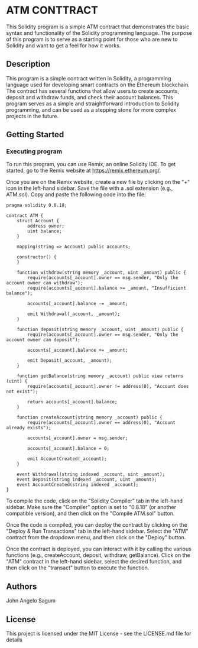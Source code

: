 # ATM CONTTRACT

This Solidity program is a simple ATM contract that demonstrates the basic syntax and functionality of the Solidity programming language. The purpose of this program is to serve as a starting point for those who are new to Solidity and want to get a feel for how it works.

## Description

This program is a simple contract written in Solidity, a programming language used for developing smart contracts on the Ethereum blockchain. The contract has several functions that allow users to create accounts, deposit and withdraw funds, and check their account balances. This program serves as a simple and straightforward introduction to Solidity programming, and can be used as a stepping stone for more complex projects in the future.

## Getting Started

### Executing program

To run this program, you can use Remix, an online Solidity IDE. To get started, go to the Remix website at https://remix.ethereum.org/.

Once you are on the Remix website, create a new file by clicking on the "+" icon in the left-hand sidebar. Save the file with a .sol extension (e.g., ATM.sol). Copy and paste the following code into the file:

```
pragma solidity 0.8.18;

contract ATM {
    struct Account {
        address owner;
        uint balance;
    }

    mapping(string => Account) public accounts;

    constructor() {
    }

    function withdraw(string memory _account, uint _amount) public {
        require(accounts[_account].owner == msg.sender, "Only the account owner can withdraw");
        require(accounts[_account].balance >= _amount, "Insufficient balance");

        accounts[_account].balance -= _amount;

        emit Withdrawal(_account, _amount);
    }

    function deposit(string memory _account, uint _amount) public {
        require(accounts[_account].owner == msg.sender, "Only the account owner can deposit");

        accounts[_account].balance += _amount;

        emit Deposit(_account, _amount);
    }

    function getBalance(string memory _account) public view returns (uint) {
        require(accounts[_account].owner != address(0), "Account does not exist");

        return accounts[_account].balance;
    }

    function createAccount(string memory _account) public {
        require(accounts[_account].owner == address(0), "Account already exists");

        accounts[_account].owner = msg.sender;

        accounts[_account].balance = 0;

        emit AccountCreated(_account);
    }

    event Withdrawal(string indexed _account, uint _amount);
    event Deposit(string indexed _account, uint _amount);
    event AccountCreated(string indexed _account);
}
```

To compile the code, click on the "Solidity Compiler" tab in the left-hand sidebar. Make sure the "Compiler" option is set to "0.8.18" (or another compatible version), and then click on the "Compile ATM.sol" button.

Once the code is compiled, you can deploy the contract by clicking on the "Deploy & Run Transactions" tab in the left-hand sidebar. Select the "ATM" contract from the dropdown menu, and then click on the "Deploy" button.

Once the contract is deployed, you can interact with it by calling the various functions (e.g., createAccount, deposit, withdraw, getBalance). Click on the "ATM" contract in the left-hand sidebar, select the desired function, and then click on the "transact" button to execute the function.
## Authors

John Angelo Sagum


## License

This project is licensed under the MIT License - see the LICENSE.md file for details
